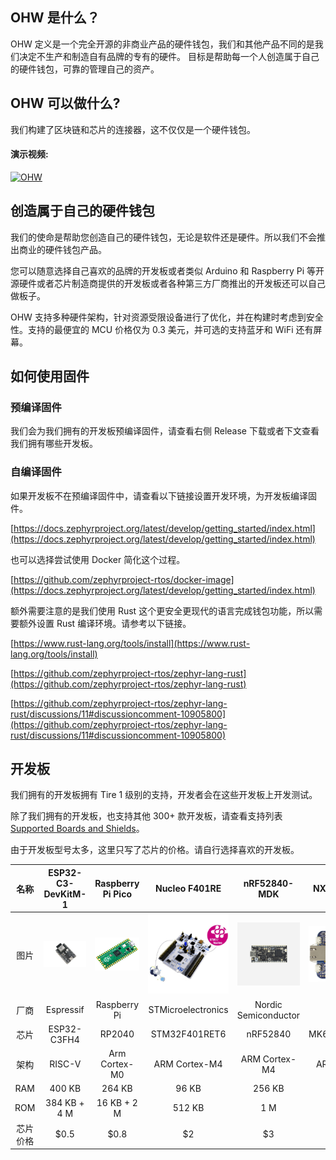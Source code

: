 ## OHW 是什么？

  OHW 定义是一个完全开源的非商业产品的硬件钱包，我们和其他产品不同的是我们决定不生产和制造自有品牌的专有的硬件。
  目标是帮助每一个人创造属于自己的硬件钱包，可靠的管理自己的资产。


## OHW 可以做什么?

我们构建了区块链和芯片的连接器，这不仅仅是一个硬件钱包。

#### 演示视频:

[![OHW](https://res.cloudinary.com/marcomontalbano/image/upload/v1733827828/video_to_markdown/images/youtube--JkhVWNCGZvg-c05b58ac6eb4c4700831b2b3070cd403.jpg)](https://www.youtube.com/watch?v=JkhVWNCGZvg "OHW")

## 创造属于自己的硬件钱包

  我们的使命是帮助您创造自己的硬件钱包，无论是软件还是硬件。所以我们不会推出商业的硬件钱包产品。

  您可以随意选择自己喜欢的品牌的开发板或者类似 Arduino 和 Raspberry Pi 等开源硬件或者芯片制造商提供的开发板或者各种第三方厂商推出的开发板还可以自己做板子。

  OHW 支持多种硬件架构，针对资源受限设备进行了优化，并在构建时考虑到安全性。支持的最便宜的 MCU 价格仅为 0.3 美元，并可选的支持蓝牙和 WiFi 还有屏幕。

## 如何使用固件

### 预编译固件

  我们会为我们拥有的开发板预编译固件，请查看右侧 Release 下载或者下文查看我们拥有哪些开发板。

### 自编译固件

  如果开发板不在预编译固件中，请查看以下链接设置开发环境，为开发板编译固件。

  [https://docs.zephyrproject.org/latest/develop/getting_started/index.html](https://docs.zephyrproject.org/latest/develop/getting_started/index.html)

  也可以选择尝试使用 Docker 简化这个过程。

  [https://github.com/zephyrproject-rtos/docker-image](https://docs.zephyrproject.org/latest/develop/getting_started/index.html)

  额外需要注意的是我们使用 Rust 这个更安全更现代的语言完成钱包功能，所以需要额外设置 Rust 编译环境。请参考以下链接。

  [https://www.rust-lang.org/tools/install](https://www.rust-lang.org/tools/install)

  [https://github.com/zephyrproject-rtos/zephyr-lang-rust](https://github.com/zephyrproject-rtos/zephyr-lang-rust)

  [https://github.com/zephyrproject-rtos/zephyr-lang-rust/discussions/11#discussioncomment-10905800](https://github.com/zephyrproject-rtos/zephyr-lang-rust/discussions/11#discussioncomment-10905800)

## 开发板

  我们拥有的开发板拥有 Tire 1 级别的支持，开发者会在这些开发板上开发测试。

  除了我们拥有的开发板，也支持其他 300+ 款开发板，请查看支持列表 [Supported Boards and Shields](https://docs.zephyrproject.org/latest/boards/index.html)。

  由于开发板型号太多，这里只写了芯片的价格。请自行选择喜欢的开发板。

|   名称   |                           ESP32-C3-DevKitM-1                           |             Raspberry Pi Pico             |                 Nucleo F401RE                 |                   nRF52840-MDK                   |               NXP FRDM-K64F               |
| :------: | :--------------------------------------------------------------------: | :---------------------------------------: | :-------------------------------------------: | :-----------------------------------------------: | :---------------------------------------: |
|   图片   | ![esp32-c3-devkitm](doc/image/board/esp32-c3-devkitm-1-v1-isometric.png) | ![rpi-pico](doc/image/board/pico-board.png) | ![stm32f401](doc/image/board/nucleo_f401re.jpg) | ![nrf52840-mdk](doc/image/board/mdk52840-cover.png) | ![frdm_k64f](doc/image/board/frdm_k64f.jpg) |
|   厂商   |                               Espressif                               |               Raspberry Pi               |              STMicroelectronics              |               Nordic Semiconductor               |                    NXP                    |
|   芯片   |                              ESP32-C3FH4                              |                  RP2040                  |                 STM32F401RET6                 |                     nRF52840                     |              MK64FN1M0VLL12              |
|   架构   |                                 RISC-V                                 |               Arm Cortex-M0               |                 ARM Cortex-M4                 |                   ARM Cortex-M4                   |               ARM Cortex-M4               |
|   RAM   |                                 400 KB                                 |                  264 KB                  |                     96 KB                     |                      256 KB                      |                  256 KB                  |
|   ROM   |                              384 KB + 4 M                              |                16 KB + 2 M                |                    512 KB                    |                        1 M                        |                    1 M                    |
| 芯片价格 |                                 \$0.5                                 |                   \$0.8                   |                      \$2                      |                        \$3                        |                   \$20                   |
